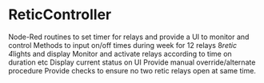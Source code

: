 # ReticController
Node-Red routines to set timer for relays and provide a UI to monitor and control
Methods to input on/off times during week for 12 relays 8*retic 4*lights and display
Monitor and activate relays according to time on duration etc
Display current status on UI
Provide manual override/alternate procedure
Provide checks to ensure no two retic relays open at same time.
